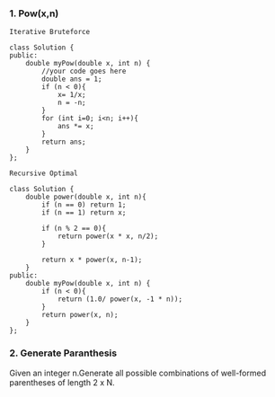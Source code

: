 ### 1. Pow(x,n)

```
Iterative Bruteforce
```

```
class Solution {
public:
    double myPow(double x, int n) {
        //your code goes here
        double ans = 1;
        if (n < 0){
            x= 1/x;
            n = -n;
        }
        for (int i=0; i<n; i++){
            ans *= x;
        }
        return ans;
    }
};
```

```
Recursive Optimal
```

```
class Solution {
    double power(double x, int n){
        if (n == 0) return 1;
        if (n == 1) return x;

        if (n % 2 == 0){
            return power(x * x, n/2);
        }

        return x * power(x, n-1);
    }
public:
    double myPow(double x, int n) {
        if (n < 0){
            return (1.0/ power(x, -1 * n));
        }
        return power(x, n);
    }
};
```

### 2. Generate Paranthesis
Given an integer n.Generate all possible combinations of well-formed parentheses of length 2 x N.

